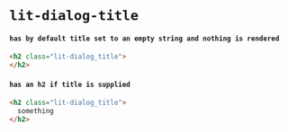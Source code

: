 # `lit-dialog-title`

#### `has by default title set to an empty string and nothing is rendered`

```html
<h2 class="lit-dialog_title">
</h2>

```

#### `has an h2 if title is supplied`

```html
<h2 class="lit-dialog_title">
  something
</h2>

```

